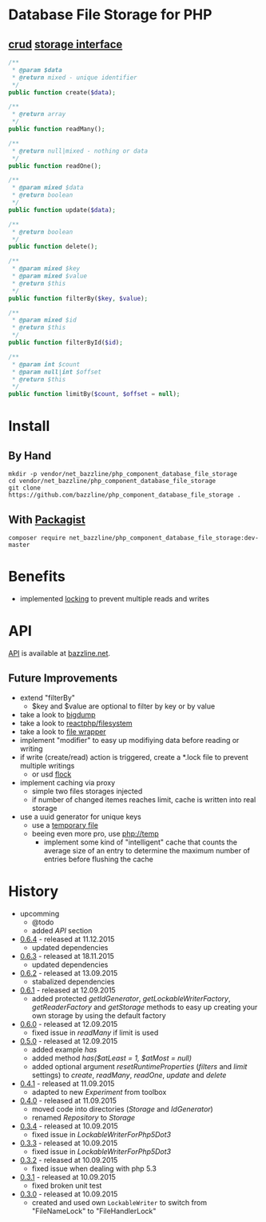 # Database File Storage for PHP

## [crud](https://en.wikipedia.org/wiki/Create,_read,_update_and_delete) [storage interface](https://github.com/bazzline/php_component_database_file_storage/blob/master/source/Net/Bazzline/Database/FileStorage/StorageInterface.php)

```php
/**
 * @param $data
 * @return mixed - unique identifier
 */
public function create($data);

/**
 * @return array
 */
public function readMany();

/**
 * @return null|mixed - nothing or data
 */
public function readOne();

/**
 * @param mixed $data
 * @return boolean
 */
public function update($data);

/**
 * @return boolean
 */
public function delete();

/**
 * @param mixed $key
 * @param mixed $value
 * @return $this
 */
public function filterBy($key, $value);

/**
 * @param mixed $id
 * @return $this
 */
public function filterById($id);

/**
 * @param int $count
 * @param null|int $offset
 * @return $this
 */
public function limitBy($count, $offset = null);
```

# Install

## By Hand

    mkdir -p vendor/net_bazzline/php_component_database_file_storage
    cd vendor/net_bazzline/php_component_database_file_storage
    git clone https://github.com/bazzline/php_component_database_file_storage .

## With [Packagist](https://packagist.org/packages/net_bazzline/php_component_database_file_storage)

    composer require net_bazzline/php_component_database_file_storage:dev-master

# Benefits

* implemented [locking](https://packagist.org/packages/net_bazzline/component_lock) to prevent multiple reads and writes

# API

[API](http://www.bazzline.net/7ef9fafed9e60d5b861fe82e107b79e3f7adae0e/index.html) is available at [bazzline.net](http://www.bazzline.net).

## Future Improvements

* extend "filterBy"
    * $key and $value are optional to filter by key or by value
* take a look to [bigdump](https://github.com/wires/bigdump)
* take a look to [reactphp/filesystem](https://github.com/reactphp/filesystem)
* take a look to [file wrapper](https://php.net/manual/en/wrappers.file.php)
* implement "modifier" to easy up modifiying data before reading or writing
* if write (create/read) action is triggered, create a \*.lock file to prevent multiple writings
    * or usd [flock](https://php.net/manual/en/function.flock.php)
* implement caching via proxy
    * simple two files storages injected
    * if number of changed itemes reaches limit, cache is written into real storage
* use a uuid generator for unique keys
    * use a [temporary file](http://php.net/manual/en/function.tmpfile.php)
    * beeing even more pro, use [php://temp](http://php.net/manual/en/wrappers.php.php)
        * implement some kind of "intelligent" cache that counts the average size of an entry to determine the maximum number of entries before flushing the cache

# 
# History

* upcomming
    * @todo
    * added *API* section
* [0.6.4](https://github.com/bazzline/php_component_database_file_storage/tree/0.6.4) - released at 11.12.2015
    * updated dependencies
* [0.6.3](https://github.com/bazzline/php_component_database_file_storage/tree/0.6.3) - released at 18.11.2015
    * updated dependencies
* [0.6.2](https://github.com/bazzline/php_component_database_file_storage/tree/0.6.2) - released at 13.09.2015
    * stabalized dependencies
* [0.6.1](https://github.com/bazzline/php_component_database_file_storage/tree/0.6.1) - released at 12.09.2015
    * added protected *getIdGenerator*, *getLockableWriterFactory*, *getReaderFactory* and *getStorage* methods to easy up creating your own storage by using the default factory
* [0.6.0](https://github.com/bazzline/php_component_database_file_storage/tree/0.6.0) - released at 12.09.2015
    * fixed issue in *readMany* if limit is used
* [0.5.0](https://github.com/bazzline/php_component_database_file_storage/tree/0.5.0) - released at 12.09.2015
    * added example *has*
    * added method *has($atLeast = 1, $atMost = null)*
    * added optional argument *resetRuntimeProperties* (*filters* and *limit* settings) to *create*, *readMany*, *readOne*, *update* and *delete*
* [0.4.1](https://github.com/bazzline/php_component_database_file_storage/tree/0.4.1) - released at 11.09.2015
    * adapted to new *Experiment* from toolbox
* [0.4.0](https://github.com/bazzline/php_component_database_file_storage/tree/0.4.0) - released at 11.09.2015
    * moved code into directories (*Storage* and *IdGenerator*)
    * renamed *Repository* to *Storage*
* [0.3.4](https://github.com/bazzline/php_component_database_file_storage/tree/0.3.4) - released at 10.09.2015
    * fixed issue in *LockableWriterForPhp5Dot3*
* [0.3.3](https://github.com/bazzline/php_component_database_file_storage/tree/0.3.3) - released at 10.09.2015
    * fixed issue in *LockableWriterForPhp5Dot3*
* [0.3.2](https://github.com/bazzline/php_component_database_file_storage/tree/0.3.2) - released at 10.09.2015
    * fixed issue when dealing with php 5.3
* [0.3.1](https://github.com/bazzline/php_component_database_file_storage/tree/0.3.1) - released at 10.09.2015
    * fixed broken unit test
* [0.3.0](https://github.com/bazzline/php_component_database_file_storage/tree/0.3.0) - released at 10.09.2015
    * created and used own `LockableWriter` to switch from "FileNameLock" to "FileHandlerLock"

